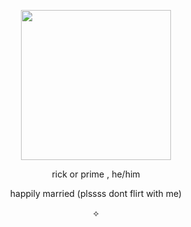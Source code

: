 <p align="center">
  <img src="https://files.catbox.moe/pmgtvc.gif" width="240" height="240"/></p>
<p align="center">rick or prime , he/him</p>
<p align="center">happily married 
(plssss dont flirt with me)</p>
  <p align="center">  ⟡</p>
